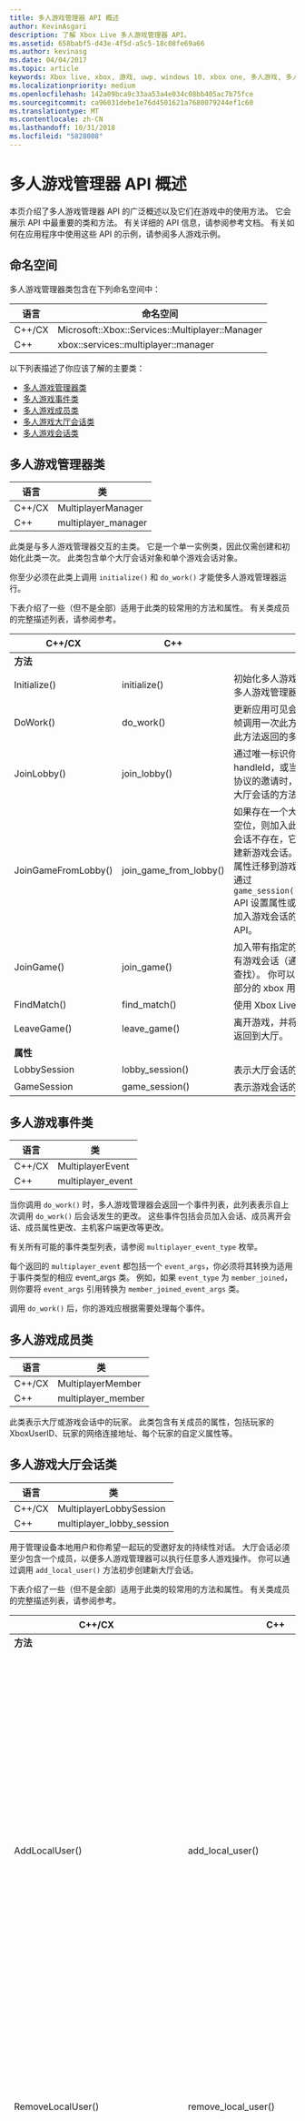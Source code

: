 ```yaml
---
title: 多人游戏管理器 API 概述
author: KevinAsgari
description: 了解 Xbox Live 多人游戏管理器 API。
ms.assetid: 658babf5-d43e-4f5d-a5c5-18c08fe69a66
ms.author: kevinasg
ms.date: 04/04/2017
ms.topic: article
keywords: Xbox live, xbox, 游戏, uwp, windows 10, xbox one, 多人游戏, 多人游戏管理器
ms.localizationpriority: medium
ms.openlocfilehash: 142a09bca9c33aa53a4e034c08bb405ac7b75fce
ms.sourcegitcommit: ca96031debe1e76d4501621a7680079244ef1c60
ms.translationtype: MT
ms.contentlocale: zh-CN
ms.lasthandoff: 10/31/2018
ms.locfileid: "5828008"
---
```

# <a name="multiplayer-manager-api-overview"></a>多人游戏管理器 API 概述

本页介绍了多人游戏管理器 API 的广泛概述以及它们在游戏中的使用方法。 它会展示 API 中最重要的类和方法。 有关详细的 API 信息，请参阅参考文档。 有关如何在应用程序中使用这些 API 的示例，请参阅多人游戏示例。

## <a name="namespace"></a>命名空间
多人游戏管理器类包含在下列命名空间中：

| 语言 | 命名空间 |
| --- | --- |
| C++/CX | Microsoft::Xbox::Services::Multiplayer::Manager |
| C++ | xbox::services::multiplayer::manager |

以下列表描述了你应该了解的主要类：

* [多人游戏管理器类](#multiplayer-manager-class)
* [多人游戏事件类](#multiplayer-event-class)
* [多人游戏成员类](#multiplayer-member-class)
* [多人游戏大厅会话类](#multiplayer-lobby-session-class)
* [多人游戏会话类](#multiplayer-game-session-class)

## <a name="multiplayer-manager-class-a-namemultiplayer-manager-class"></a>多人游戏管理器类 <a name="multiplayer-manager-class">

| 语言 | 类 |
| --- | --- |
| C++/CX | MultiplayerManager |
| C++ | multiplayer_manager |

此类是与多人游戏管理器交互的主类。 它是一个单一实例类，因此仅需创建和初始化此类一次。
此类包含单个大厅会话对象和单个游戏会话对象。

你至少必须在此类上调用 `initialize()` 和 `do_work()` 才能使多人游戏管理器运行。

下表介绍了一些（但不是全部）适用于此类的较常用的方法和属性。 有关类成员的完整描述列表，请参阅参考。

| C++/CX | C++ | 描述 |
| --- | --- | --- |
| **方法** | | |
| Initialize() | initialize() | 初始化多人游戏管理器。 你必须在使用多人游戏管理器之前调用此方法。 |
| DoWork() | do_work() | 更新应用可见会话状态。 你至少应该每帧调用一次此方法，且你的游戏应处理此方法返回的多人游戏事件。 |
| JoinLobby() | join_lobby() | 通过唯一标识你要加入的大厅的 handleId，或当用户接受导致作品激活协议的邀请时，可为你提供加入好友的大厅会话的方法。 |
| JoinGameFromLobby() | join_game_from_lobby() | 如果存在一个大厅的游戏会话且其中有空位，则加入此大厅的游戏会话。 如果会话不存在，它会使用当前大厅成员创建新游戏会话。 这不会将当前大厅会话属性迁移到游戏会话。 加入后，你可以通过 `game_session()::set_synchronized_*` API 设置属性或主机。 游戏必须在想要加入游戏会话的所有客户端上调用此 API。|
| JoinGame() | join_game() | 加入带有指定的全局唯一会话名称的现有游戏会话（通常通过第三方匹配服务查找）。 你可以在要将其作为游戏的一部分的 xbox 用户 ID 列表中传递。|
| FindMatch() | find_match() | 使用 Xbox Live 匹配查找并加入游戏。 |
| LeaveGame() | leave_game() | 离开游戏，并将此成员和所有本地成员返回到大厅。 |
| **属性** | | |
| LobbySession | lobby_session() | 表示大厅会话的对象的句柄。 |
| GameSession |  game_session() | 表示游戏会话的对象句柄。 |

## <a name="multiplayer-event-class-a-namemultiplayer-event-class"></a>多人游戏事件类 <a name="multiplayer-event-class">

| 语言 | 类 |
| --- | --- |
| C++/CX | MultiplayerEvent |
| C++ | multiplayer_event |

当你调用 `do_work()` 时，多人游戏管理器会返回一个事件列表，此列表表示自上次调用 `do_work()` 后会话发生的更改。 这些事件包括会员加入会话、成员离开会话、成员属性更改、主机客户端更改等更改。

有关所有可能的事件类型列表，请参阅 `multiplayer_event_type` 枚举。

每个返回的 `multiplayer_event` 都包括一个 `event_args`，你必须将其转换为适用于事件类型的相应 event_args 类。 例如，如果 `event_type` 为 `member_joined`，则你要将 `event_args` 引用转换为 `member_joined_event_args` 类。

调用 `do_work()` 后，你的游戏应根据需要处理每个事件。

## <a name="multiplayer-member-class-a-namemultiplayer-member-class"></a>多人游戏成员类 <a name="multiplayer-member-class">

| 语言 | 类 |
| --- | --- |
| C++/CX | MultiplayerMember |
| C++ | multiplayer_member |

此类表示大厅或游戏会话中的玩家。 此类包含有关成员的属性，包括玩家的 XboxUserID、玩家的网络连接地址、每个玩家的自定义属性等。

## <a name="multiplayer-lobby-session-class-a-namemultiplayer-lobby-session-class"></a>多人游戏大厅会话类 <a name="multiplayer-lobby-session-class">

| 语言 | 类 |
| --- | --- |
| C++/CX | MultiplayerLobbySession |
| C++ | multiplayer_lobby_session |

用于管理设备本地用户和你希望一起玩的受邀好友的持续性对话。 大厅会话必须至少包含一个成员，以便多人游戏管理器可以执行任意多人游戏操作。 你可以通过调用 `add_local_user()` 方法初步创建新大厅会话。

下表介绍了一些（但不是全部）适用于此类的较常用的方法和属性。 有关类成员的完整描述列表，请参阅参考。

| C++/CX | C++ | 描述 |
| --- | --- | --- |
| **方法** | | |
| AddLocalUser() | add_local_user() | 将本地用户（已在本地设备上登录的玩家）添加到大厅会话。 如果这是添加到大厅会话的第一个成员，则它将创建新大厅会话。 |
| RemoveLocalUser() | remove_local_user() | 从大厅和游戏会话删除指定成员。 |
| InviteFriends() | invite_friends() | 打开允许玩家从好友列表选择用户的标准 Xbox Live UI，然后邀请这些玩家加入游戏。 |
| InviteUsers() | invite_users() | 邀请指定 Xbox Live 用户加入游戏。 |
| SetLocalMemberConnectionAddress() | set_local_member_connection_address() | 设置本地成员的网络地址。 游戏可以使用此网络地址在成员之间建立网络通信。 |
| SetLocalMemberProperties() | set_local_member_properties() | 设置本地成员的自定义属性。 此属性存储在 JSON 字符串中。 |
| DeleteLocalMemberProperties() | delete_local_member_properties() | 删除本地成员的自定义属性。 |
| SetProperties() / SetSynchronizedProperties() | set_properties() / set_synchronized_properties() | 设置大厅会话的自定义属性。 此属性存储在 JSON 字符串中。 如果属性在设备之间共享，并在同一时间由多个设备更新，请使用此方法的同步版本。 |
| IsHost() | is_host() | 指示当前设备是否可以充当大厅主机。 |
| SetSynchronizedHost() | set_synchronized_host() | 设置大厅的主机。 |
| **属性** | | |
| LocalMembers | local_members() | 在本地设备上登录的成员集合。 |
| 成员 | members() | 大厅会话中的成员集合。 |
| 属性 | properties() | 表示大厅会话的属性集合的 JSON 对象。 |
| 主机 | host() | 大厅的主持人。 |


## <a name="multiplayer-game-session-class-a-namemultiplayer-game-session-class"></a>多人游戏会话类 <a name="multiplayer-game-session-class">

| 语言 | 类 |
| --- | --- |
| C++/CX | MultiplayerGameSession |
| C++ | multiplayer_game_session |

游戏会话表示正在参加实际游戏实例的 Xbox Live 成员组。 这可能会包括已通过匹配服务匹配的玩家。

若要开始包括来自 `lobby_session` 的成员的新游戏会话，你可以调用 `multiplayer_manager::join_game_from_lobby()`。 如果要使用 Xbox Live 匹配，你可以调用 `multiplayer_manager::find_match()`。 如果要使用第三方匹配服务，你可以调用 `multiplayer_manager::join_game()`。

下表介绍了一些（但不是全部）适用于此类的较常用的方法和属性。 有关类成员的完整描述列表，请参阅参考。

| C++/CX | C++ | 描述 |
| --- | --- | --- |
| **方法** | | |
| SetProperties() / SetSynchronizedProperties() | set_properties() / set_synchronized_properties() | 设置游戏会话的自定义属性。 此属性存储在 JSON 字符串中。 如果属性在设备之间共享，并在同一时间由多个设备更新，请使用此方法的同步版本。 |
| IsHost() | is_host() | 指示当前设备是否可以充当游戏主机。 |
| SetSynchronizedHost() | set_synchronized_host() | 设置游戏的主机。 |
| **属性** | | |
| 成员 | members() | 游戏会话中的成员集合。 |
| 属性 | properties() | 表示游戏会话的属性集合的 JSON 对象。 |
| 主机 | host() | 游戏的主持人。 |
